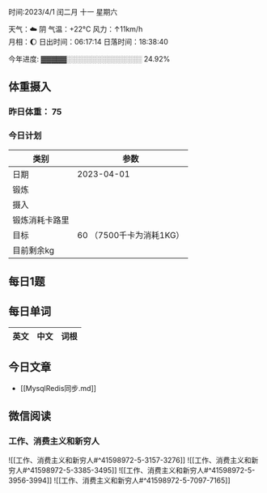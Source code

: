 

时间:2023/4/1 闰二月 十一 星期六

天气：☁️   阴 气温：+22°C 风力：↑11km/h  
月相：🌔 日出时间：06:17:14 日落时间：18:38:40

今年进度: ▓▓▓▓▓░░░░░░░░░░░░░░░ 24.92%

## 体重摄入

### 昨日体重： 75
### 今日计划
| 类别           | 参数                    |
| -------------- | ----------------------- |
| 日期           | 2023-04-01               |
| 锻炼           |               |
| 摄入           |  |
| 锻炼消耗卡路里 | |
| 目标           | 60      （7500千卡为消耗1KG）                |
| 目前剩余kg               |                          |



## 每日1题



## 每日单词

| 英文       | 中文       |词根|
| ---------- | ---------- | ---|


## 今日文章

- [[MysqlRedis同步.md]]

## 微信阅读

<!-- start of weread -->

### 工作、消费主义和新穷人
![[工作、消费主义和新穷人#^41598972-5-3157-3276]]
![[工作、消费主义和新穷人#^41598972-5-3385-3495]]
![[工作、消费主义和新穷人#^41598972-5-3956-3994]]
![[工作、消费主义和新穷人#^41598972-5-7097-7165]]

<!-- end of weread -->
